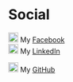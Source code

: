 # Social

  <img src="https://ellioteserin.github.io/portfolio/assets/logos/facebook.png" alt="drawing" width="20"/> My [Facebook](https://www.facebook.com/elliot.eserin.37)<br/>
  <img src="https://ellioteserin.github.io/portfolio/assets/logos/linkedin.png" alt="drawing" width="20"/> My [LinkedIn](https://www.linkedin.com/in/elliot-eserin-01196719a/)<br/>

  <img src="https://ellioteserin.github.io/portfolio/assets/logos/linkedin.png" alt="drawing" width="20"/> My [GitHub](https://www.linkedin.com/in/elliot-eserin-01196719a/)<br/>
